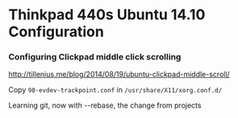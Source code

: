 # Thinkpad 440s Ubuntu 14.10 Configuration

### Configuring Clickpad middle click scrolling

http://tillenius.me/blog/2014/08/19/ubuntu-clickpad-middle-scroll/

Copy `90-evdev-trackpoint.conf` in `/usr/share/X11/xorg.conf.d/`

Learning git, now with --rebase, the change from projects
